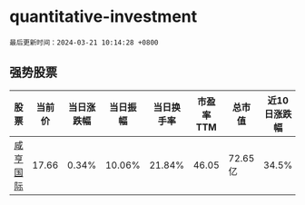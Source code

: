 # quantitative-investment

`最后更新时间：2024-03-21 10:14:28 +0800`

## 强势股票

|股票|当前价|当日涨跌幅|当日振幅|当日换手率|市盈率TTM|总市值|近10日涨跌幅|
|----|----|----|----|----|----|----|----|
|[咸亨国际](https://xueqiu.com/S/SH605056)|17.66|0.34%|10.06%|21.84%|46.05|72.65亿|34.5%|
